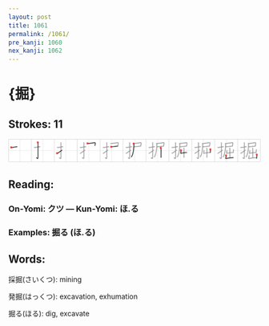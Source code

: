 ```yaml
---
layout: post
title: 1061
permalink: /1061/
pre_kanji: 1060
nex_kanji: 1062
---
```


# {掘}

## Strokes: 11

<div class="stroke"><img src="../images/E68E98.png" /></div>

## Reading:

### On-Yomi: クツ &mdash; Kun-Yomi: ほ.る

### Examples: 掘る (ほ.る)

## Words:

採掘(さいくつ): mining

発掘(はっくつ): excavation, exhumation

掘る(ほる): dig, excavate

